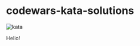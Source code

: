 # codewars-kata-solutions

![kata](https://user-images.githubusercontent.com/50602816/74005651-529a1200-4958-11ea-8002-021345a5bdb2.png)

Hello! 

